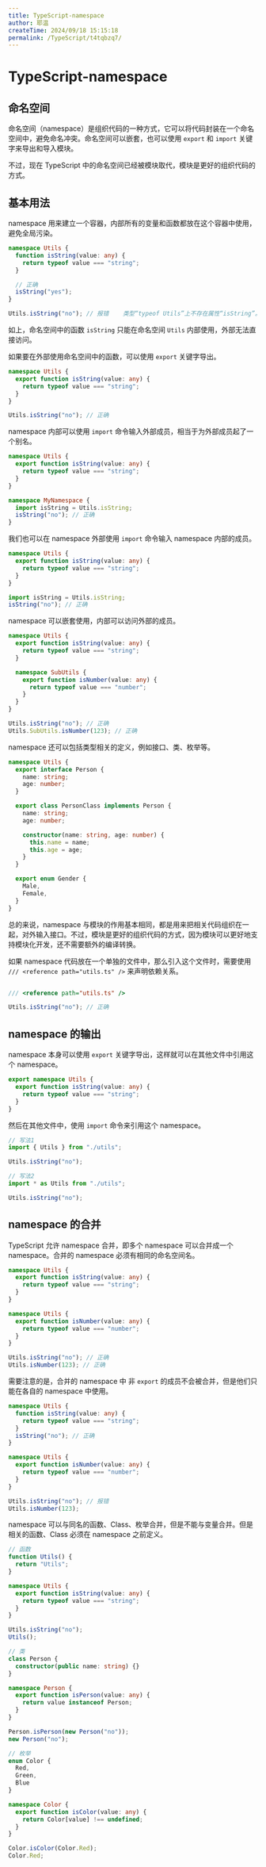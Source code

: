 ```yaml
---
title: TypeScript-namespace
author: 耶温
createTime: 2024/09/18 15:15:18
permalink: /TypeScript/t4tqbzq7/
---
```


# TypeScript-namespace

## 命名空间

命名空间（namespace）是组织代码的一种方式，它可以将代码封装在一个命名空间中，避免命名冲突。命名空间可以嵌套，也可以使用 `export` 和 `import` 关键字来导出和导入模块。

不过，现在 TypeScript 中的命名空间已经被模块取代，模块是更好的组织代码的方式。

## 基本用法

namespace 用来建立一个容器，内部所有的变量和函数都放在这个容器中使用，避免全局污染。

```typescript
namespace Utils {
  function isString(value: any) {
    return typeof value === "string";
  }

  // 正确
  isString("yes");
}

Utils.isString("no"); // 报错    类型“typeof Utils”上不存在属性“isString”。
```
如上，命名空间中的函数 `isString` 只能在命名空间 `Utils` 内部使用，外部无法直接访问。

如果要在外部使用命名空间中的函数，可以使用 `export` 关键字导出。

```typescript
namespace Utils {
  export function isString(value: any) {
    return typeof value === "string";
  }
}

Utils.isString("no"); // 正确
```

namespace 内部可以使用 `import` 命令输入外部成员，相当于为外部成员起了一个别名。

```typescript
namespace Utils {
  export function isString(value: any) {
    return typeof value === "string";
  }
}

namespace MyNamespace {
  import isString = Utils.isString;
  isString("no"); // 正确
}
```
我们也可以在 namespace 外部使用 `import` 命令输入 namespace 内部的成员。

```typescript
namespace Utils {
  export function isString(value: any) {
    return typeof value === "string";
  }
}

import isString = Utils.isString;
isString("no"); // 正确
```

namespace 可以嵌套使用，内部可以访问外部的成员。

```typescript
namespace Utils {
  export function isString(value: any) {
    return typeof value === "string";
  }

  namespace SubUtils {
    export function isNumber(value: any) {
      return typeof value === "number";
    }
  }
}

Utils.isString("no"); // 正确
Utils.SubUtils.isNumber(123); // 正确
```

namespace 还可以包括类型相关的定义，例如接口、类、枚举等。

```typescript
namespace Utils {
  export interface Person {
    name: string;
    age: number;
  }

  export class PersonClass implements Person {
    name: string;
    age: number;

    constructor(name: string, age: number) {
      this.name = name;
      this.age = age;
    }
  }

  export enum Gender {
    Male,
    Female,
  }
}
```
总的来说，namespace 与模块的作用基本相同，都是用来把相关代码组织在一起，对外输入接口。不过，模块是更好的组织代码的方式，因为模块可以更好地支持模块化开发，还不需要额外的编译转换。

如果 namespace 代码放在一个单独的文件中，那么引入这个文件时，需要使用 `/// <reference path="utils.ts" />` 来声明依赖关系。
```typescript

/// <reference path="utils.ts" />

Utils.isString("no"); // 正确
```

## namespace 的输出


namespace 本身可以使用 `export` 关键字导出，这样就可以在其他文件中引用这个 namespace。

```typescript
export namespace Utils {
  export function isString(value: any) {
    return typeof value === "string";
  }
}
```

然后在其他文件中，使用 `import` 命令来引用这个 namespace。

```typescript
// 写法1
import { Utils } from "./utils";

Utils.isString("no"); 

// 写法2
import * as Utils from "./utils";

Utils.isString("no"); 
```

## namespace 的合并

TypeScript 允许 namespace 合并，即多个 namespace 可以合并成一个 namespace。合并的 namespace 必须有相同的命名空间名。

```typescript
namespace Utils {
  export function isString(value: any) {
    return typeof value === "string";
  }
}

namespace Utils {
  export function isNumber(value: any) {
    return typeof value === "number";
  }
}

Utils.isString("no"); // 正确
Utils.isNumber(123); // 正确
```
需要注意的是，合并的 namespace 中 非 `export` 的成员不会被合并，但是他们只能在各自的 namespace 中使用。

```typescript
namespace Utils {
  function isString(value: any) {
    return typeof value === "string";
  }
  isString("no"); // 正确
}

namespace Utils {
  export function isNumber(value: any) {
    return typeof value === "number";
  }
}

Utils.isString("no"); // 报错
Utils.isNumber(123); 
```

namespace 可以与同名的函数、Class、枚举合并，但是不能与变量合并。但是相关的函数、Class 必须在 namespace 之前定义。

```typescript
// 函数
function Utils() {
  return "Utils";
}

namespace Utils {
  export function isString(value: any) {
    return typeof value === "string";
  }
}

Utils.isString("no"); 
Utils(); 
```
```typescript
// 类
class Person {
  constructor(public name: string) {}
}

namespace Person {
  export function isPerson(value: any) {
    return value instanceof Person;
  }
}

Person.isPerson(new Person("no")); 
new Person("no"); 
```
```typescript
// 枚举
enum Color {
  Red,
  Green,
  Blue
}

namespace Color {
  export function isColor(value: any) {
    return Color[value] !== undefined;
  }
}

Color.isColor(Color.Red); 
Color.Red;
```